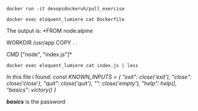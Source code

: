 `docker run -it devopsdockeruh/pull_exercise`

`docker exec eloquent_lumiere cat Dockerfile`

The output is:
*FROM node:alpine

WORKDIR /usr/app
COPY . .

CMD ["node", "index.js"]*

`docker exec eloquent_lumiere cat index.js | less`

In this file i found:
*const KNOWN_INPUTS = {
  "exit": close('exit'),
  "close": close('close'),
  "quit": close('quit'),
  "": close('empty'),
  "help": help(),
  "basics": victory()
}*

***basics*** is the password
